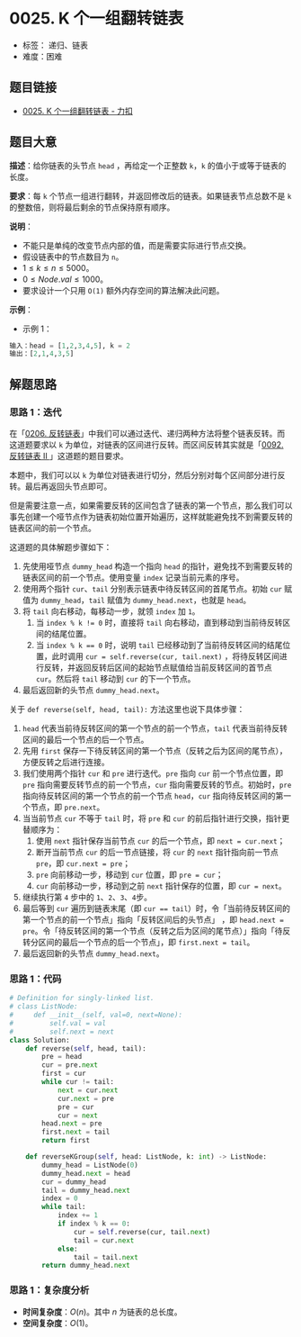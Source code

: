 # 0025. K 个一组翻转链表

- 标签： 递归、链表
- 难度：困难

## 题目链接

- [0025. K 个一组翻转链表 - 力扣](https://leetcode.cn/problems/reverse-nodes-in-k-group/)

## 题目大意

**描述**：给你链表的头节点 `head` ，再给定一个正整数 `k`，`k` 的值小于或等于链表的长度。

**要求**：每 `k` 个节点一组进行翻转，并返回修改后的链表。如果链表节点总数不是 `k` 的整数倍，则将最后剩余的节点保持原有顺序。

**说明**：

- 不能只是单纯的改变节点内部的值，而是需要实际进行节点交换。
- 假设链表中的节点数目为 `n`。
- $1 \le k \le n \le 5000$。
- $0 \le Node.val \le 1000$。
- 要求设计一个只用 `O(1)` 额外内存空间的算法解决此问题。

**示例**：

- 示例 1：

```python
输入：head = [1,2,3,4,5], k = 2
输出：[2,1,4,3,5]
```

## 解题思路

### 思路 1：迭代

在「[0206. 反转链表](https://leetcode.cn/problems/reverse-linked-list/)」中我们可以通过迭代、递归两种方法将整个链表反转。而这道题要求以 `k` 为单位，对链表的区间进行反转。而区间反转其实就是「[0092. 反转链表 II ](https://leetcode.cn/problems/reverse-linked-list-ii/)」这道题的题目要求。

本题中，我们可以以 `k` 为单位对链表进行切分，然后分别对每个区间部分进行反转。最后再返回头节点即可。

但是需要注意一点，如果需要反转的区间包含了链表的第一个节点，那么我们可以事先创建一个哑节点作为链表初始位置开始遍历，这样就能避免找不到需要反转的链表区间的前一个节点。

这道题的具体解题步骤如下：

1. 先使用哑节点 `dummy_head` 构造一个指向 `head` 的指针，避免找不到需要反转的链表区间的前一个节点。使用变量 `index` 记录当前元素的序号。
2. 使用两个指针 `cur`、`tail` 分别表示链表中待反转区间的首尾节点。初始 `cur` 赋值为 `dummy_head`，`tail` 赋值为 `dummy_head.next`，也就是 `head`。
3. 将 `tail` 向右移动，每移动一步，就领 `index` 加 `1`。
   1. 当 `index % k != 0` 时，直接将 `tail` 向右移动，直到移动到当前待反转区间的结尾位置。
   2. 当 `index % k == 0` 时，说明 `tail` 已经移动到了当前待反转区间的结尾位置，此时调用 `cur = self.reverse(cur, tail.next)` ，将待反转区间进行反转，并返回反转后区间的起始节点赋值给当前反转区间的首节点 `cur`。然后将 `tail` 移动到 `cur` 的下一个节点。
4. 最后返回新的头节点 `dummy_head.next`。

关于 `def reverse(self, head, tail):` 方法这里也说下具体步骤：

1. `head` 代表当前待反转区间的第一个节点的前一个节点，`tail`  代表当前待反转区间的最后一个节点的后一个节点。
2. 先用 `first` 保存一下待反转区间的第一个节点（反转之后为区间的尾节点），方便反转之后进行连接。
3. 我们使用两个指针 `cur` 和 `pre` 进行迭代。`pre` 指向 `cur` 前一个节点位置，即 `pre` 指向需要反转节点的前一个节点，`cur` 指向需要反转的节点。初始时，`pre` 指向待反转区间的第一个节点的前一个节点 `head`，`cur` 指向待反转区间的第一个节点，即 `pre.next`。
4. 当当前节点 `cur` 不等于 `tail` 时，将 `pre` 和 `cur` 的前后指针进行交换，指针更替顺序为：
   1. 使用 `next` 指针保存当前节点 `cur` 的后一个节点，即 `next = cur.next`；
   2. 断开当前节点 `cur` 的后一节点链接，将 `cur` 的 `next` 指针指向前一节点 `pre`，即 `cur.next = pre`；
   3. `pre` 向前移动一步，移动到 `cur` 位置，即 `pre = cur`；
   4. `cur` 向前移动一步，移动到之前 `next` 指针保存的位置，即 `cur = next`。
5. 继续执行第 `4` 步中的 `1`、`2`、`3`、`4`步。
6. 最后等到 `cur` 遍历到链表末尾（即 `cur == tail`）时，令「当前待反转区间的第一个节点的前一个节点」指向「反转区间后的头节点」 ，即 `head.next = pre`。令「待反转区间的第一个节点（反转之后为区间的尾节点）」指向「待反转分区间的最后一个节点的后一个节点」，即 `first.next = tail`。
7. 最后返回新的头节点 `dummy_head.next`。

### 思路 1：代码

```python
# Definition for singly-linked list.
# class ListNode:
#     def __init__(self, val=0, next=None):
#         self.val = val
#         self.next = next
class Solution:
    def reverse(self, head, tail):
        pre = head
        cur = pre.next
        first = cur
        while cur != tail:
            next = cur.next
            cur.next = pre
            pre = cur
            cur = next
        head.next = pre
        first.next = tail
        return first

    def reverseKGroup(self, head: ListNode, k: int) -> ListNode:
        dummy_head = ListNode(0)
        dummy_head.next = head
        cur = dummy_head
        tail = dummy_head.next
        index = 0
        while tail:
            index += 1
            if index % k == 0:
                cur = self.reverse(cur, tail.next)
                tail = cur.next
            else:
                tail = tail.next
        return dummy_head.next
```

### 思路 1：复杂度分析

- **时间复杂度**：$O(n)$。其中 $n$ 为链表的总长度。
- **空间复杂度**：$O(1)$。
